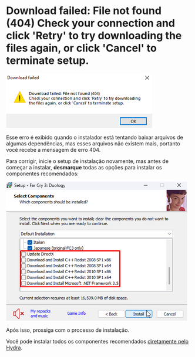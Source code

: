 # Download failed: File not found (404) Check your connection and click 'Retry' to try downloading the files again, or click 'Cancel' to terminate setup.

![404](assets/errors/404.png)

Esse erro é exibido quando o instalador está tentando baixar arquivos de algumas dependências, mas esses arquivos não existem mais, portanto você recebe a mensagem de erro 404.

Para corrigir, inicie o setup de instalação novamente, mas antes de começar a instalar, **desmarque** todas as opções para instalar os componentes recomendados:

![Componentes recomendados no Setup da FitGirl](assets/errors/common-redistributables-setup.png)

Após isso, prossiga com o processo de instalação.

Você pode instalar todos os componentes recomendados [diretamente pelo Hydra](common-redistributables.md).